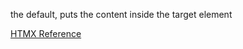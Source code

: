 the default, puts the content inside the target element


[HTMX Reference](https://htmx.org/attributes/hx-swap/)
